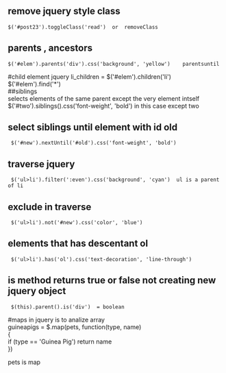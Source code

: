 
## remove jquery style class  
    $('#post23').toggleClass('read')  or  removeClass  
## parents , ancestors  
    $('#elem').parents('div').css('background', 'yellow')    parentsuntil  
#child element jquery
    li_children = $('#elem').children('li')   $('#elem').find('*')  
##siblings  
    selects elements of the same parent except the very element intself  
    $('#two').siblings().css('font-weight', 'bold')   in this case except two  
## select siblings until  element with id old    
     $('#new').nextUntil('#old').css('font-weight', 'bold') 
 ## traverse jquery  
     $('ul>li').filter(':even').css('background', 'cyan')  ul is a parent of li  
 ## exclude in traverse  
     $('ul>li').not('#new').css('color', 'blue')  
 ## elements that has descentant  ol  
     $('ul>li').has('ol').css('text-decoration', 'line-through')  
 ## is method  returns true or false not creating new jquery object  
     $(this).parent().is('div')  = boolean  
 
 #maps in jquery is to analize array  
     guineapigs = $.map(pets, function(type, name)  
     {  
     if (type == 'Guinea Pig') return name  
     })  
 
 pets is map  
